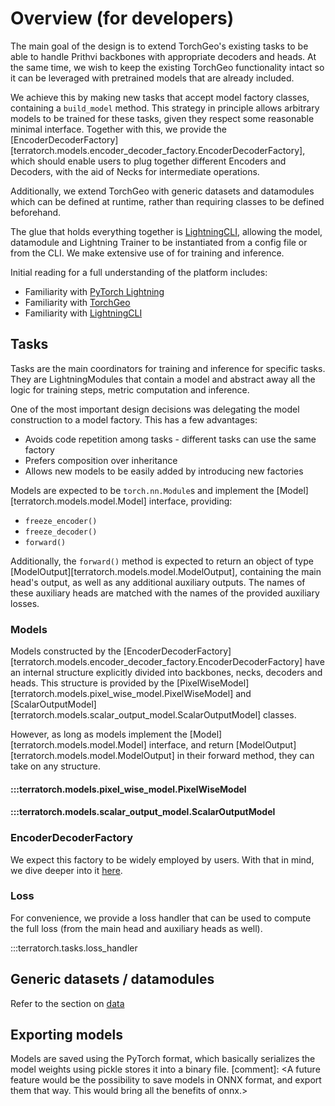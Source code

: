 # Overview (for developers)

The main goal of the design is to extend TorchGeo's existing tasks to be able to handle Prithvi backbones with appropriate decoders and heads.
At the same time, we wish to keep the existing TorchGeo functionality intact so it can be leveraged with pretrained models that are already included.

We achieve this by making new tasks that accept model factory classes, containing a `build_model` method. This strategy in principle allows arbitrary models to be trained for these tasks, given they respect some reasonable minimal interface.
Together with this, we provide the [EncoderDecoderFactory][terratorch.models.encoder_decoder_factory.EncoderDecoderFactory], which should enable users to plug together different Encoders and Decoders, with the aid of Necks for intermediate operations.

Additionally, we extend TorchGeo with generic datasets and datamodules which can be defined at runtime, rather than requiring classes to be defined beforehand.

The glue that holds everything together is [LightningCLI](https://lightning.ai/docs/pytorch/stable/api/lightning.pytorch.cli.LightningCLI.html#lightning.pytorch.cli.LightningCLI), allowing the model, datamodule and Lightning Trainer to be instantiated from a config file or from the CLI. We make extensive use of for training and inference.

Initial reading for a full understanding of the platform includes:

- Familiarity with [PyTorch Lightning](https://lightning.ai/pytorch-lightning)
- Familiarity with [TorchGeo](https://torchgeo.readthedocs.io/en/stable/)
- Familiarity with [LightningCLI](https://lightning.ai/docs/pytorch/stable/api/lightning.pytorch.cli.LightningCLI.html#lightning.pytorch.cli.LightningCLI)

## Tasks

Tasks are the main coordinators for training and inference for specific tasks. They are LightningModules that contain a model and abstract away all the logic for training steps, metric computation and inference.

One of the most important design decisions was delegating the model construction to a model factory. This has a few advantages:
    
- Avoids code repetition among tasks - different tasks can use the same factory
- Prefers composition over inheritance
- Allows new models to be easily added by introducing new factories

Models are expected to be `torch.nn.Module`s and implement the [Model][terratorch.models.model.Model] interface, providing:
    
- `freeze_encoder()`
- `freeze_decoder()`
- `forward()`

Additionally, the `forward()` method is expected to return an object of type [ModelOutput][terratorch.models.model.ModelOutput], containing the main head's output, as well as any additional auxiliary outputs. The names of these auxiliary heads are matched with the names of the provided auxiliary losses.

### Models

Models constructed by the [EncoderDecoderFactory][terratorch.models.encoder_decoder_factory.EncoderDecoderFactory] have an internal structure explicitly divided into backbones, necks, decoders and heads. This structure is provided by the [PixelWiseModel][terratorch.models.pixel_wise_model.PixelWiseModel] and [ScalarOutputModel][terratorch.models.scalar_output_model.ScalarOutputModel] classes.

However, as long as models implement the [Model][terratorch.models.model.Model] interface, and return [ModelOutput][terratorch.models.model.ModelOutput] in their forward method, they can take on any structure.

#### :::terratorch.models.pixel_wise_model.PixelWiseModel
#### :::terratorch.models.scalar_output_model.ScalarOutputModel


### EncoderDecoderFactory

We expect this factory to be widely employed by users. With that in mind, we dive deeper into it [here](encoder_decoder_factory.md).

### Loss
For convenience, we provide a loss handler that can be used to compute the full loss (from the main head and auxiliary heads as well).

:::terratorch.tasks.loss_handler

## Generic datasets / datamodules
Refer to the section on [data](data.md)

## Exporting models
Models are saved using the PyTorch format, which basically serializes the model weights using pickle
stores it into a binary file. 
[comment]: <A future feature would be the possibility to save models in ONNX format, and export them that way. This would bring all the benefits of onnx.>
